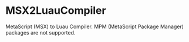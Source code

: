 # MSX2LuauCompiler
MetaScript (MSX) to Luau Compiler. MPM (MetaScript Package Manager) packages are not supported.
